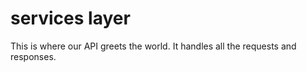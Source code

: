 # services layer

This is where our API greets the world. It handles all the requests and responses.
